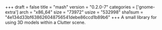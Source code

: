 +++
draft = false
title = "mash"
version = "0.2.0-7"
categories = ['gnome-extra']
arch = "x86_64"
size = "73972"
usize = "532998"
sha1sum = "4e134d33bf638626048756541debe86ccd1b89b6"
+++
A small library for using 3D models within a Clutter scene.